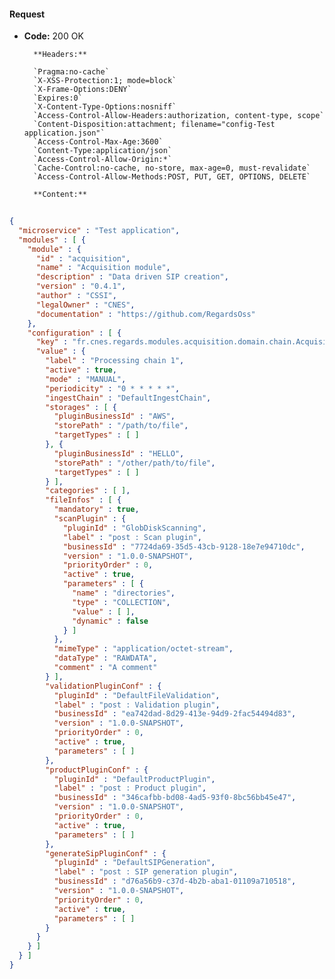 #### Request

* **Code:** 200 OK

        **Headers:**

        `Pragma:no-cache`
        `X-XSS-Protection:1; mode=block`
        `X-Frame-Options:DENY`
        `Expires:0`
        `X-Content-Type-Options:nosniff`
        `Access-Control-Allow-Headers:authorization, content-type, scope`
        `Content-Disposition:attachment; filename="config-Test application.json"`
        `Access-Control-Max-Age:3600`
        `Content-Type:application/json`
        `Access-Control-Allow-Origin:*`
        `Cache-Control:no-cache, no-store, max-age=0, must-revalidate`
        `Access-Control-Allow-Methods:POST, PUT, GET, OPTIONS, DELETE`

        **Content:**

```json
    
{
  "microservice" : "Test application",
  "modules" : [ {
    "module" : {
      "id" : "acquisition",
      "name" : "Acquisition module",
      "description" : "Data driven SIP creation",
      "version" : "0.4.1",
      "author" : "CSSI",
      "legalOwner" : "CNES",
      "documentation" : "https://github.com/RegardsOss"
    },
    "configuration" : [ {
      "key" : "fr.cnes.regards.modules.acquisition.domain.chain.AcquisitionProcessingChain",
      "value" : {
        "label" : "Processing chain 1",
        "active" : true,
        "mode" : "MANUAL",
        "periodicity" : "0 * * * * *",
        "ingestChain" : "DefaultIngestChain",
        "storages" : [ {
          "pluginBusinessId" : "AWS",
          "storePath" : "/path/to/file",
          "targetTypes" : [ ]
        }, {
          "pluginBusinessId" : "HELLO",
          "storePath" : "/other/path/to/file",
          "targetTypes" : [ ]
        } ],
        "categories" : [ ],
        "fileInfos" : [ {
          "mandatory" : true,
          "scanPlugin" : {
            "pluginId" : "GlobDiskScanning",
            "label" : "post : Scan plugin",
            "businessId" : "7724da69-35d5-43cb-9128-18e7e94710dc",
            "version" : "1.0.0-SNAPSHOT",
            "priorityOrder" : 0,
            "active" : true,
            "parameters" : [ {
              "name" : "directories",
              "type" : "COLLECTION",
              "value" : [ ],
              "dynamic" : false
            } ]
          },
          "mimeType" : "application/octet-stream",
          "dataType" : "RAWDATA",
          "comment" : "A comment"
        } ],
        "validationPluginConf" : {
          "pluginId" : "DefaultFileValidation",
          "label" : "post : Validation plugin",
          "businessId" : "ea742dad-8d29-413e-94d9-2fac54494d83",
          "version" : "1.0.0-SNAPSHOT",
          "priorityOrder" : 0,
          "active" : true,
          "parameters" : [ ]
        },
        "productPluginConf" : {
          "pluginId" : "DefaultProductPlugin",
          "label" : "post : Product plugin",
          "businessId" : "346cafbb-bd08-4ad5-93f0-8bc56bb45e47",
          "version" : "1.0.0-SNAPSHOT",
          "priorityOrder" : 0,
          "active" : true,
          "parameters" : [ ]
        },
        "generateSipPluginConf" : {
          "pluginId" : "DefaultSIPGeneration",
          "label" : "post : SIP generation plugin",
          "businessId" : "d76a56b9-c37d-4b2b-aba1-01109a710518",
          "version" : "1.0.0-SNAPSHOT",
          "priorityOrder" : 0,
          "active" : true,
          "parameters" : [ ]
        }
      }
    } ]
  } ]
}
```

